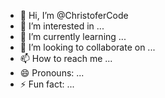 - 👋 Hi, I’m @ChristoferCode
- 👀 I’m interested in ...
- 🌱 I’m currently learning ...
- 💞️ I’m looking to collaborate on ...
- 📫 How to reach me ...
- 😄 Pronouns: ...
- ⚡ Fun fact: ...

<!---
ChristoferCode/ChristoferCode is a ✨ special ✨ repository because its `README.md` (this file) appears on your GitHub profile.
You can click the Preview link to take a look at your changes.
--->
